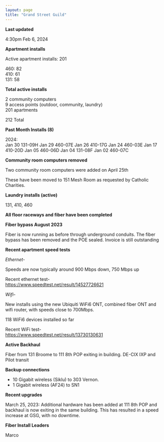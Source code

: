 ```yaml
---
layout: page
title: "Grand Street Guild"
---
```

**Last updated**

4:30pm Feb 6, 2024

**Apartment installs**
 
Active apartment installs: 201  

460: 82   
410: 61   
131: 58   

**Total active installs**

2 community computers   
9 access points (outdoor, community, laundry)   
201 apartments  

212 Total 

**Past Month Installs (8)**

2024:   
 Jan 30 131-09H
 Jan 29 460-07E
 Jan 26 410-17G
 Jan 24 460-03E
 Jan 17 410-20D
 Jan 05 460-06D
 Jan 04 131-08F
 Jan 02 460-07C

**Community room computers removed**

Two community room computers were added on April 25th

These have been moved to 151 Mesh Room as requested by Catholic Charities. 


**Laundry installs (active)**

131, 410, 460


**All floor raceways and fiber have been completed**

**Fiber bypass August 2023**

Fiber is now running as before through underground conduits. The fiber bypass has been removed and the POE sealed. Invoice is still outstanding

**Recent apartment speed tests**

*Ethernet-*

Speeds are now typically around 900 Mbps down, 750 Mbps up  

Recent ethernet test-  
https://www.speedtest.net/result/14527726621

*Wifi-*

New installs using the new Ubiquiti WiFi6 ONT, combined fiber ONT and wifi router, with speeds close to 700Mbps.  

118 WiFi6 devices installed so far

Recent WiFi test-  
https://www.speedtest.net/result/13730130631

**Active Backhaul**

Fiber from 131 Broome to 111 8th POP exiting in building. DE-CIX IXP and Pilot transit

**Backup connections**

- 10 Gigabit wireless (Siklu) to 303 Vernon. 
- 1 Gigabit wireless (AF24) to SN1

**Recent upgrades**

March 25, 2023: Additional hardware has been added at 111 8th POP and backhaul is now exiting in the same building. This has resulted in a speed increase at GSG, with no downtime.


**Fiber Install Leaders**  

Marco







